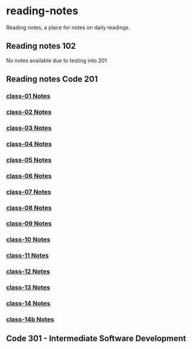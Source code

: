 # reading-notes

Reading notes, a place for notes on daily readings.

## Reading notes 102

No notes available due to testing into 201

## Reading notes Code 201

### [class-01 Notes](/class-01.md)

### [class-02 Notes](/class-02.md)

### [class-03 Notes](/class-03.md)

### [class-04 Notes](/class-04.md)

### [class-05 Notes](/class-05.md)

### [class-06 Notes](/class-06.md)

### [class-07 Notes](/class-07.md)

### [class-08 Notes](/class-08.md)

### [class-09 Notes](/class-09.md)

### [class-10 Notes](/class-10.md)

### [class-11 Notes](/class-11.md)

### [class-12 Notes](/class-12.md)

### [class-13 Notes](/class-13.md)

### [class-14 Notes](/class-14.md)

### [class-14b Notes](/class-14b.md)

## Code 301 - Intermediate Software Development
